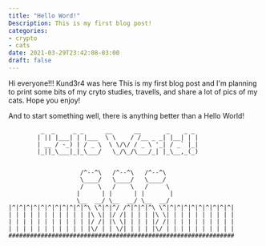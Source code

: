 ```yaml
---
title: "Hello Word!"
Description: This is my first blog post!
categories:
- crypto
- cats
date: 2021-03-29T23:42:08-03:00
draft: false
---
```


Hi everyone!!! Kund3r4 was here This is my first blog post and I'm planning to print some bits of my cryto studies, travells, and share a lot of pics of my cats. Hope you enjoy!

<!--more-->

And to start something well, there is anything better than a Hello World!

```
         _  _     _ _      __      __       _    _ _
        | || |___| | |___  \ \    / /__ _ _| |__| | |
        | __ / -_) | / _ \  \ \/\/ / _ \ '_| / _` |_|
        |_||_\___|_|_\___/   \_/\_/\___/_| |_\__,_(_)


                    /^--^\   /^--^\   /^--^\
                    \____/   \____/   \____/
                    /    \   /    \   /     \
                   |      | |      | |       |
                   \__  __/ \__  __/ \__  __/
|^|^|^|^|^|^|^|^|^|^|^\ \^|^|^/ /^|^|^|^\ \^|^|^|^|^|^|^|^|^|^|
| | | | | | | | | | | |\ \| |/ /| | | | |\ \| | | | | | | | | |
| | | | | | | | | | | |/ /| |\ \| | | | |/ /| | | | | | | | | |
| | | | | | | | | | | |\/ | | \/| | | | |\/ | | | | | | | | | |
###############################################################
```
